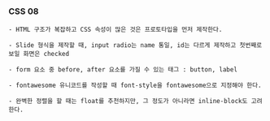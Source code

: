 ### CSS 08
    
    - HTML 구조가 복잡하고 CSS 속성이 많은 것은 프로토타입을 먼저 제작한다.
    
    - Slide 형식을 제작할 때, input radio는 name 통일, id는 다르게 제작하고 첫번째로 보일 화면은 checked
    
    - form 요소 중 before, after 요소를 가질 수 있는 태그 : button, label
    
    - fontawesome 유니코드를 작성할 때 font-style을 fontawesome으로 지정해야 한다.
    
    - 완벽한 정렬을 할 때는 float를 추천하지만, 그 정도가 아니라면 inline-block도 고려한다.
